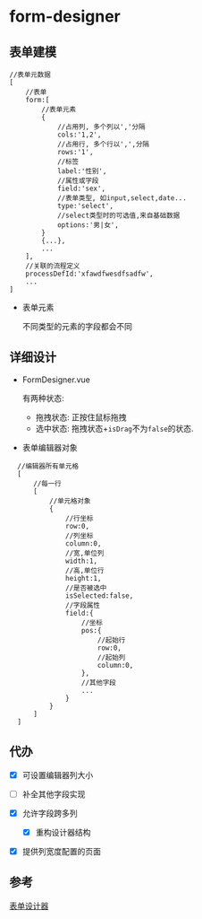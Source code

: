 # form-designer

## 表单建模
```jsonc
//表单元数据
[   
    //表单
    form:[
        //表单元素
        {
            //占用列, 多个列以','分隔
            cols:'1,2',
            //占用行, 多个行以',',分隔
            rows:'1',
            //标签
            label:'性别',
            //属性或字段
            field:'sex',
            //表单类型, 如input,select,date...
            type:'select',
            //select类型时的可选值,来自基础数据
            options:'男|女',
        }
        {...},
        ...
    ],
    //关联的流程定义
    processDefId:'xfawdfwesdfsadfw',
    ...
]
```

* 表单元素

    不同类型的元素的字段都会不同

## 详细设计
* FormDesigner.vue

    有两种状态:
    
    * 拖拽状态: 正按住鼠标拖拽
    * 选中状态: 拖拽状态+`isDrag`不为`false`的状态.
    
* 表单编辑器对象
  
```
  //编辑器所有单元格
  [
      //每一行
      [
          //单元格对象
          {
              //行坐标
              row:0,
              //列坐标
              column:0,
              //宽,单位列
              width:1,
              //高,单位行
              height:1,
              //是否被选中
              isSelected:false,
              //字段属性
              field:{
                  //坐标
                  pos:{
                      //起始行
                      row:0,
                      //起始列
                      column:0,
                  },
                  //其他字段
                  ...
              }
          }
      ]
  ]
```
## 代办
- [x] 可设置编辑器列大小
- [ ] 补全其他字段实现
- [x] 允许字段跨多列
    - [x] 重构设计器结构
- [x] 提供列宽度配置的页面


## 参考
[表单设计器](http://form.xiaoyaoji.cn/#/zh-CN/)
